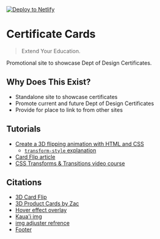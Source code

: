 [![Deploy to Netlify](https://www.netlify.com/img/deploy/button.svg)](https://app.netlify.com/start/deploy?repository=https://github.com/ewuweblab/certificate-cards)

# Certificate Cards

> Extend Your Education.

Promotional site to showcase Dept of Design Certificates. 

## Why Does This Exist?
- Standalone site to showcase certificates
- Promote current and future Dept of Design Certificates
- Provide for place to link to from other sites

## Tutorials
- [Create a 3D flipping animation with HTML and CSS](https://www.youtube.com/watch?v=FeJEEE3zc4U)
    - [`transform-style` explanation](https://www.kevinpowell.co/article/transform-style/)
- [Card Flip article](https://3dtransforms.desandro.com/card-flip)
- [CSS Transforms & Transitions video course](https://www.linkedin.com/learning/css-transforms-and-transitions)

## Citations
- [3D Card Flip](https://codepen.io/desandro/pen/LmWoWe)
- [3D Product Cards by Zac](https://codepen.io/zremboldt/pen/ZvQjOG)
- [Hover effect overlay](https://www.w3schools.com/howto/tryit.asp?filename=tryhow_css_image_overlay_fade)
- [Kaua'i img](https://www.gohawaii.com/islands/kauai)
- [img adjuster refrence](https://codepen.io/whitney-lugo/pen/XWZmeBx)
- [Footer](https://www.geeksforgeeks.org/how-to-create-footer-to-stay-at-the-bottom-of-a-web-page/)

